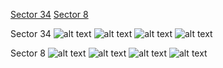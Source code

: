 [Sector 34](#sector34)
[Sector 8](#sector8)

<a name = "sector34"></a>
Sector 34
![alt text](/images/HAT-P-42_Sector_34/HAT-P-42_Sector_34_a_TimeSeries.png)
![alt text](/images/HAT-P-42_Sector_34/HAT-P-42_Sector_34_b_FoldedLightCurve.png)
![alt text](/images/HAT-P-42_Sector_34/HAT-P-42_Sector_34_b_IndividualTransitsWithFit.png)
![alt text](/images/HAT-P-42_Sector_34/HAT-P-42_Sector_34_c_TimingResiduals.png)

<a name = "sector8"></a>
Sector 8
![alt text](/images/HAT-P-42_Sector_8/HAT-P-42_Sector_8_a_TimeSeries.png)
![alt text](/images/HAT-P-42_Sector_8/HAT-P-42_Sector_8_b_FoldedLightCurve.png)
![alt text](/images/HAT-P-42_Sector_8/HAT-P-42_Sector_8_b_IndividualTransitsWithFit.png)
![alt text](/images/HAT-P-42_Sector_8/HAT-P-42_Sector_8_c_TimingResiduals.png)


